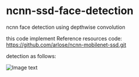 # ncnn-ssd-face-detection
ncnn face detection using depthwise convolution

this code implement Reference resources code: https://github.com/arlose/ncnn-mobilenet-ssd.git

detection as follows:

![Image text](https://github.com/syshensyshen/ncnn-ssd-face-detection/blob/master/result.png)

